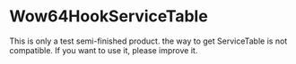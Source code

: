 # Wow64HookServiceTable
This is only a test semi-finished product. the way to get ServiceTable is not compatible. If you want to use it, please improve it.

